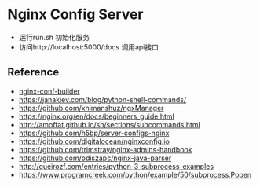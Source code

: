 # Nginx Config Server

- 运行run.sh 初始化服务
- 访问http://localhost:5000/docs 调用api接口

## Reference 

- [nginx-conf-builder](https://github.com/linkedin/nginx-config-builder)
- https://janakiev.com/blog/python-shell-commands/
- https://github.com/xhimanshuz/ngxManager
- https://nginx.org/en/docs/beginners_guide.html
- http://amoffat.github.io/sh/sections/subcommands.html
- https://github.com/h5bp/server-configs-nginx
- https://github.com/digitalocean/nginxconfig.io
- https://github.com/trimstray/nginx-admins-handbook
- https://github.com/odiszapc/nginx-java-parser
- http://queirozf.com/entries/python-3-subprocess-examples
- https://www.programcreek.com/python/example/50/subprocess.Popen